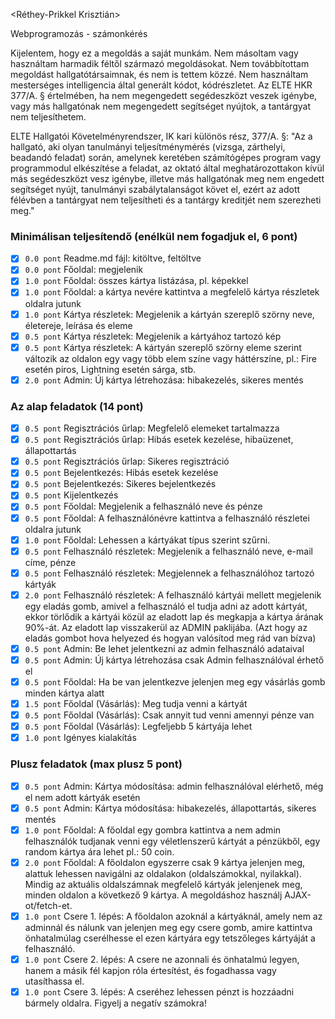 <Réthey-Prikkel Krisztián>
<RGCFPD>

Webprogramozás - számonkérés

Kijelentem, hogy ez a megoldás a saját munkám. Nem másoltam vagy használtam harmadik féltől származó megoldásokat. Nem továbbítottam megoldást hallgatótársaimnak, és nem is tettem közzé. Nem használtam mesterséges intelligencia által generált kódot, kódrészletet. Az ELTE HKR 377/A. § értelmében, ha nem megengedett segédeszközt veszek igénybe, vagy más hallgatónak nem megengedett segítséget nyújtok, a tantárgyat nem teljesíthetem.

ELTE Hallgatói Követelményrendszer, IK kari különös rész, 377/A. §: "Az a hallgató, aki olyan tanulmányi teljesítménymérés (vizsga, zárthelyi, beadandó feladat) során, amelynek keretében számítógépes program vagy programmodul elkészítése a feladat, az oktató által meghatározottakon kívül más segédeszközt vesz igénybe, illetve más hallgatónak meg nem engedett segítséget nyújt, tanulmányi szabálytalanságot követ el, ezért az adott félévben a tantárgyat nem teljesítheti és a tantárgy kreditjét nem szerezheti meg."

### Minimálisan teljesítendő (enélkül nem fogadjuk el, 6 pont)

- [x] `0.0 pont` Readme.md fájl: kitöltve, feltöltve
- [x] `0.0 pont` Főoldal: megjelenik
- [x] `1.0 pont` Főoldal: összes kártya listázása, pl. képekkel
- [x] `1.0 pont` Főoldal: a kártya nevére kattintva a megfelelő kártya részletek oldalra jutunk
- [x] `1.0 pont` Kártya részletek: Megjelenik a kártyán szereplő szörny neve, életereje, leírása és eleme
- [x] `0.5 pont` Kártya részletek: Megjelenik a kártyához tartozó kép
- [x] `0.5 pont` Kártya részletek: A kártyán szereplő szörny eleme szerint változik az oldalon egy vagy több elem színe vagy háttérszíne, pl.: Fire esetén piros, Lightning esetén sárga, stb.
- [x] `2.0 pont` Admin: Új kártya létrehozása: hibakezelés, sikeres mentés

### Az alap feladatok (14 pont)

- [x] `0.5 pont` Regisztrációs űrlap: Megfelelő elemeket tartalmazza
- [x] `0.5 pont` Regisztrációs űrlap: Hibás esetek kezelése, hibaüzenet, állapottartás
- [x] `0.5 pont` Regisztrációs űrlap: Sikeres regisztráció
- [x] `0.5 pont` Bejelentkezés: Hibás esetek kezelése
- [x] `0.5 pont` Bejelentkezés: Sikeres bejelentkezés
- [x] `0.5 pont` Kijelentkezés
- [x] `0.5 pont` Főoldal: Megjelenik a felhasználó neve és pénze
- [x] `0.5 pont` Főoldal: A felhasználónévre kattintva a felhasználó részletei oldalra jutunk
- [x] `1.0 pont` Főoldal: Lehessen a kártyákat típus szerint szűrni.
- [x] `0.5 pont` Felhasználó részletek: Megjelenik a felhasználó neve, e-mail címe, pénze
- [x] `0.5 pont` Felhasználó részletek: Megjelennek a felhasználóhoz tartozó kártyák
- [x] `2.0 pont` Felhasználó részletek: A felhasználó kártyái mellett megjelenik egy eladás gomb, amivel a felhasználó el tudja adni az adott kártyát, ekkor törlődik a kártyái közül az eladott lap és megkapja a kártya árának 90%-át. Az eladott lap visszakerül az ADMIN paklijába. (Azt hogy az eladás gombot hova helyezed és hogyan valósítod meg rád van bízva)
- [x] `0.5 pont` Admin: Be lehet jelentkezni az admin felhasználó adataival
- [x] `0.5 pont` Admin: Új kártya létrehozása csak Admin felhasználóval érhető el
- [x] `0.5 pont` Főoldal: Ha be van jelentkezve jelenjen meg egy vásárlás gomb minden kártya alatt
- [x] `1.5 pont` Főoldal (Vásárlás): Meg tudja venni a kártyát
- [x] `0.5 pont` Főoldal (Vásárlás): Csak annyit tud venni amennyi pénze van
- [x] `0.5 pont` Főoldal (Vásárlás): Legfeljebb 5 kártyája lehet
- [x] `1.0 pont` Igényes kialakítás

### Plusz feladatok (max plusz 5 pont)

- [x] `0.5 pont` Admin: Kártya módosítása: admin felhasználóval elérhető, még el nem adott kártyák esetén
- [x] `0.5 pont` Admin: Kártya módosítása: hibakezelés, állapottartás, sikeres mentés
- [x] `1.0 pont` Főoldal: A főoldal egy gombra kattintva a nem admin felhasználók tudjanak venni egy véletlenszerű kártyát a pénzükből, egy random kártya ára lehet pl.: 50 coin.
- [x] `2.0 pont` Főoldal: A főoldalon egyszerre csak 9 kártya jelenjen meg, alattuk lehessen navigálni az oldalakon (oldalszámokkal, nyilakkal). Mindig az aktuális oldalszámnak megfelelő kártyák jelenjenek meg, minden oldalon a következő 9 kártya. A megoldáshoz használj AJAX-ot/fetch-et.
- [x] `1.0 pont` Csere 1. lépés: A főoldalon azoknál a kártyáknál, amely nem az adminnál és nálunk van jelenjen meg egy csere gomb, amire kattintva önhatalmúlag cserélhesse el ezen kártyára egy tetszőleges kártyáját a felhasználó.
- [x] `1.0 pont` Csere 2. lépés: A csere ne azonnali és önhatalmú legyen, hanem a másik fél kapjon róla értesítést, és fogadhassa vagy utasíthassa el.
- [x] `1.0 pont` Csere 3. lépés: A cseréhez lehessen pénzt is hozzáadni bármely oldalra. Figyelj a negatív számokra!
